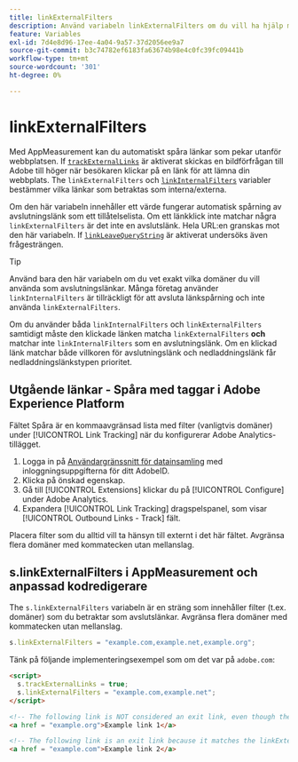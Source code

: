 ```yaml
---
title: linkExternalFilters
description: Använd variabeln linkExternalFilters om du vill ha hjälp med automatisk spårning av avslutningslänk.
feature: Variables
exl-id: 7d4e8d96-17ee-4a04-9a57-37d2056ee9a7
source-git-commit: b3c74782ef6183fa63674b98e4c0fc39fc09441b
workflow-type: tm+mt
source-wordcount: '301'
ht-degree: 0%

---
```


# linkExternalFilters

Med AppMeasurement kan du automatiskt spåra länkar som pekar utanför webbplatsen. If [`trackExternalLinks`](trackexternallinks.md) är aktiverat skickas en bildförfrågan till Adobe till höger när besökaren klickar på en länk för att lämna din webbplats. The `linkExternalFilters` och [`linkInternalFilters`](linkinternalfilters.md) variabler bestämmer vilka länkar som betraktas som interna/externa.

Om den här variabeln innehåller ett värde fungerar automatisk spårning av avslutningslänk som ett tillåtelselista. Om ett länkklick inte matchar några `linkExternalFilters` är det inte en avslutslänk. Hela URL:en granskas mot den här variabeln. If [`linkLeaveQueryString`](linkleavequerystring.md) är aktiverat undersöks även frågesträngen.

>[!TIP]
>
>Använd bara den här variabeln om du vet exakt vilka domäner du vill använda som avslutningslänkar. Många företag använder `linkInternalFilters` är tillräckligt för att avsluta länkspårning och inte använda `linkExternalFilters`.

Om du använder båda `linkInternalFilters` och `linkExternalFilters` samtidigt måste den klickade länken matcha `linkExternalFilters` **och** matchar inte `linkInternalFilters` som en avslutningslänk. Om en klickad länk matchar både villkoren för avslutningslänk och nedladdningslänk får nedladdningslänkstypen prioritet.

## Utgående länkar - Spåra med taggar i Adobe Experience Platform

Fältet Spåra är en kommaavgränsad lista med filter (vanligtvis domäner) under [!UICONTROL Link Tracking] när du konfigurerar Adobe Analytics-tillägget.

1. Logga in på [Användargränssnitt för datainsamling](https://experience.adobe.com/data-collection) med inloggningsuppgifterna för ditt AdobeID.
2. Klicka på önskad egenskap.
3. Gå till [!UICONTROL Extensions] klickar du på [!UICONTROL Configure] under Adobe Analytics.
4. Expandera [!UICONTROL Link Tracking] dragspelspanel, som visar [!UICONTROL Outbound Links - Track] fält.

Placera filter som du alltid vill ta hänsyn till externt i det här fältet. Avgränsa flera domäner med kommatecken utan mellanslag.

## s.linkExternalFilters i AppMeasurement och anpassad kodredigerare

The `s.linkExternalFilters` variabeln är en sträng som innehåller filter (t.ex. domäner) som du betraktar som avslutslänkar. Avgränsa flera domäner med kommatecken utan mellanslag.

```js
s.linkExternalFilters = "example.com,example.net,example.org";
```

Tänk på följande implementeringsexempel som om det var på `adobe.com`:

```html
<script>
  s.trackExternalLinks = true;
  s.linkExternalFilters = "example.com,example.net";
</script>

<!-- The following link is NOT considered an exit link, even though the link is outside adobe.com -->
<a href = "example.org">Example link 1</a>

<!-- The following link is an exit link because it matches the linkExternalFilters allowlist -->
<a href = "example.com">Example link 2</a>
```
